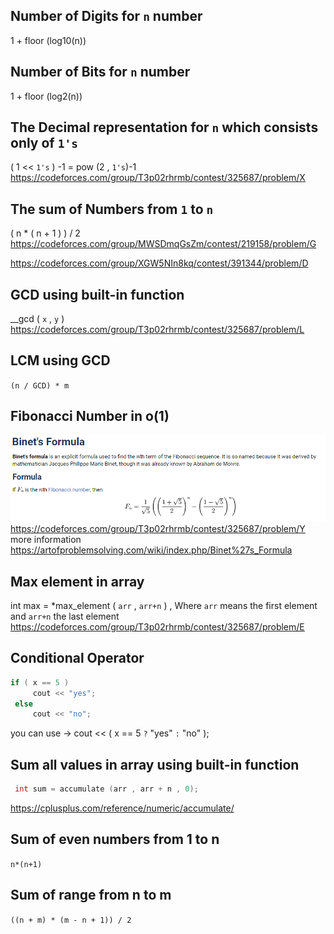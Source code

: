 ## Number of Digits for `n` number
1 + floor (log10(n))

## Number of Bits for `n` number
1 + floor (log2(n))

## The Decimal representation for `n`  which consists only of `1's`
 ( 1 << `1's` ) -1 = pow (2 , `1's`)-1  
 https://codeforces.com/group/T3p02rhrmb/contest/325687/problem/X  
 
 ## The sum of Numbers from `1` to `n`
 ( n * ( n + 1 ) ) / 2  
 https://codeforces.com/group/MWSDmqGsZm/contest/219158/problem/G
 
 https://codeforces.com/group/XGW5NIn8kq/contest/391344/problem/D

## GCD using built-in function
__gcd ( `x` ,  `y` )   
https://codeforces.com/group/T3p02rhrmb/contest/325687/problem/L
## LCM using GCD
``(n / GCD) * m``

## Fibonacci Number in o(1)
![Alt text](/images/Binet'sFormula.png)    
https://codeforces.com/group/T3p02rhrmb/contest/325687/problem/Y   
more information   
https://artofproblemsolving.com/wiki/index.php/Binet%27s_Formula

## Max element in array
 int max = *max_element ( `arr` , `arr+n` )  , Where `arr` means the first element and `arr+n` the last element  
 https://codeforces.com/group/T3p02rhrmb/contest/325687/problem/E  
 
 ## Conditional Operator
 ```c
 if ( x == 5 )  
      cout << "yes";  
  else  
      cout << "no"; 
 ```
  you can use &rarr; cout << ( x == 5  `?` "yes" `:` "no" );   
  
  ## Sum all values in array using built-in function
  ```c
   int sum = accumulate (arr , arr + n , 0); 
   ```
   https://cplusplus.com/reference/numeric/accumulate/
 
 ## Sum of even numbers from 1 to n
 ``n*(n+1)``
 ## Sum of range from n to m
 ``((n + m) * (m - n + 1)) / 2``
 

